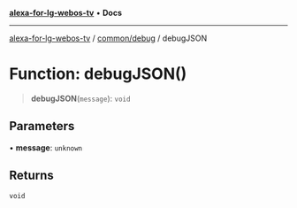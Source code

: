 [**alexa-for-lg-webos-tv**](../../../README.md) • **Docs**

***

[alexa-for-lg-webos-tv](../../../modules.md) / [common/debug](../README.md) / debugJSON

# Function: debugJSON()

> **debugJSON**(`message`): `void`

## Parameters

• **message**: `unknown`

## Returns

`void`
